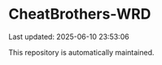 # CheatBrothers-WRD

Last updated: 2025-06-10 23:53:06

This repository is automatically maintained.
